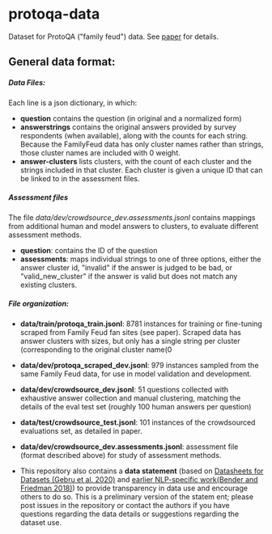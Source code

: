 # protoqa-data


Dataset for ProtoQA	 ("family feud") data.  See [paper](https://arxiv.org/abs/2005.00771) for details.

## General data format:

##### Data Files: 
Each line is a json dictionary, in which:
* **question** contains the question (in original and a normalized form)
* **answerstrings** contains the original answers provided by survey respondents (when available), along with the counts for each string. Because the FamilyFeud data has only cluster names rather than strings, those cluster names are included with 0 weight.
* **answer-clusters** lists clusters, with the count of each cluster and the strings included in that cluster.  Each cluster is given a unique ID that can be linked to in the assessment files. 

##### Assessment files

The file *data/dev/crowdsource_dev.assessments.jsonl* contains mappings from additional human and model answers to clusters, to evaluate different assessment methods. 
* **question**: contains the ID of the question
* **assessments**: maps individual strings to one of three options, either the answer cluster id, "invalid" if the answer is judged to be bad, or "valid_new_cluster" if the answer is valid but does not match any existing clusters. 

##### File organization:

* **data/train/protoqa_train.jsonl**: 8781 instances for training or fine-tuning scraped from Family Feud fan sites (see paper). Scraped data has answer clusters with sizes, but only has a single string per cluster (corresponding to the original cluster name(0
* **data/dev/protoqa_scraped_dev.jsonl**: 979 instances sampled from the same Family Feud data, for use in model validation and development. 
* **data/dev/crowdsource_dev.jsonl**: 51 questions collected with exhaustive answer collection and manual clustering, matching the details of the eval test set (roughly 100 human answers per question)
* **data/test/crowdsource_test.jsonl**: 101 instances of the crowdsourced evaluations set, as detailed in paper. 
* **data/dev/crowdsource_dev.assessments.jsonl**: assessment file (format described above) for study of assessment methods. 




* This repository also contains a **data statement** (based on [Datasheets for Datasets (Gebru et al. 2020)](https://arxiv.org/pdf/1803.09010.pdf) and [earlier NLP-specific work(Bender and Friedman 2018)](https://www.aclweb.org/anthology/Q18-1041.pdf)) to provide transparency in data use and encourage others to do so.  This is a preliminary version of the statem	ent; please post issues in the repository or contact the authors if you have questions regarding the data details or suggestions regarding the dataset use. 
